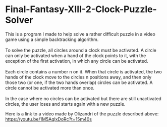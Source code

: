 ﻿# Final-Fantasy-XIII-2-Clock-Puzzle-Solver
This is a program I made to help solve a rather difficult puzzle in a video game using a simple backtracking algorithm. <br/><br/>
To solve the puzzle, all circles around a clock must be activated. A circle can only be activated when a hand of the clock points to it, 
with the exception of the first activation, in which any circle can be activated. <br/><br/>
Each circle contains a number n on it. When that circle is activated, the two hands of the clock move to the circles n positions away, 
and then only those two (or one, if the two hands overlap) circles can be activated. A circle cannot be activated more than once. <br/><br/>
In the case where no circles can be activated but there are still unactivated circles, the user loses and starts again with a new puzzle.

Here is a link to a video made by Olizandri of the puzzle described above: https://youtu.be/1M5AqlxDoRc?t=15m40s
